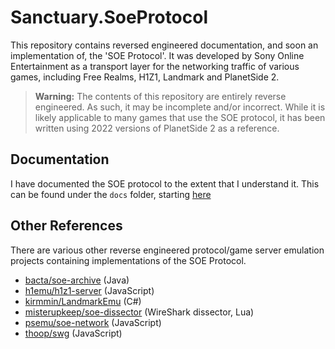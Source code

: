 # Sanctuary.SoeProtocol

This repository contains reversed engineered documentation, and soon an implementation of, the
'SOE Protocol'. It was developed by Sony Online Entertainment as a transport layer for the networking
traffic of various games, including Free Realms, H1Z1, Landmark and PlanetSide 2.

> **Warning:**
> The contents of this repository are entirely reverse engineered. As such, it may be incomplete 
> and/or incorrect. While it is likely applicable to many games that use the SOE protocol, it has
> been written using 2022 versions of PlanetSide 2 as a reference.

## Documentation

I have documented the SOE protocol to the extent that I understand it. This can be found under the
`docs` folder, starting [here](./docs/index.md)

## Other References

There are various other reverse engineered protocol/game server emulation projects containing
implementations of the SOE Protocol.

- [bacta/soe-archive](https://github.com/bacta/soe-archive) (Java)
- [h1emu/h1z1-server](https://github.com/H1emu/h1z1-server) (JavaScript)
- [kirmmin/LandmarkEmu](https://github.com/kirmmin/LandmarkEmu) (C#)
- [misterupkeep/soe-dissector](https://github.com/misterupkeep/soe-dissector) (WireShark dissector, Lua)
- [psemu/soe-network](https://github.com/psemu/soe-network/) (JavaScript)
- [thoop/swg](https://github.com/thoop/swg) (JavaScript)